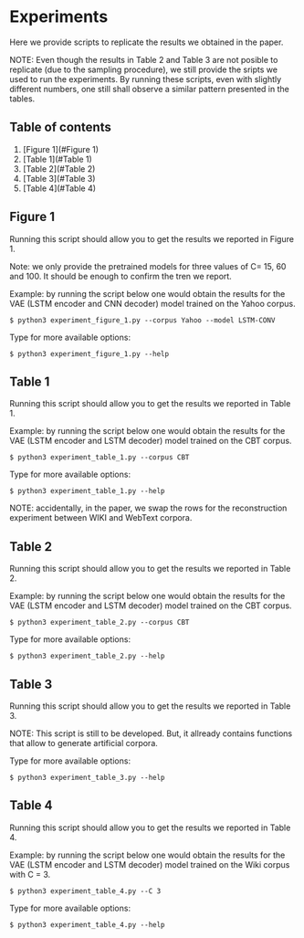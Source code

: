 # Experiments
Here we provide scripts to replicate the results we obtained in the paper. 

NOTE: Even though the results in Table 2 and Table 3 are not posible to replicate (due to the sampling procedure), we still provide the sripts we used to run the experiments. By running these scripts, even with slightly different numbers, one still shall observe a similar pattern presented in the tables.
## Table of contents

1. [Figure 1](#Figure 1)
2. [Table 1](#Table 1)
3. [Table 2](#Table 2)
4. [Table 3](#Table 3)
5. [Table 4](#Table 4)


## Figure 1
Running this script should allow you to get the results we reported in Figure 1.

Note: we only provide the pretrained models for three values of C= 15, 60 and 100. It should be enough to confirm the tren we report.

Example: by running the script below one would obtain the results for the VAE (LSTM encoder and CNN decoder) model trained on the Yahoo corpus.

```
$ python3 experiment_figure_1.py --corpus Yahoo --model LSTM-CONV
```

Type for more available options:
```
$ python3 experiment_figure_1.py --help
```

## Table 1
Running this script should allow you to get the results we reported in Table 1.

Example: by running the script below one would obtain the results for the VAE (LSTM encoder and LSTM decoder) model trained on the CBT corpus.

```
$ python3 experiment_table_1.py --corpus CBT
```

Type for more available options:
```
$ python3 experiment_table_1.py --help
```

NOTE: accidentally, in the paper, we swap the rows for the reconstruction experiment between WIKI and WebText corpora.

## Table 2
Running this script should allow you to get the results we reported in Table 2.

Example: by running the script below one would obtain the results for the VAE (LSTM encoder and LSTM decoder) model trained on the CBT corpus.
```
$ python3 experiment_table_2.py --corpus CBT
```

Type for more available options:
```
$ python3 experiment_table_2.py --help
```

## Table 3
Running this script should allow you to get the results we reported in Table 3.

NOTE: This script is still to be developed. But, it allready contains functions that allow to generate artificial corpora.

Type for more available options:
```
$ python3 experiment_table_3.py --help
```

## Table 4
Running this script should allow you to get the results we reported in Table 4.

Example: by running the script below one would obtain the results for the VAE (LSTM encoder and LSTM decoder) model trained on the Wiki corpus with C = 3.
```
$ python3 experiment_table_4.py --C 3
```

Type for more available options:
```
$ python3 experiment_table_4.py --help
```
 

